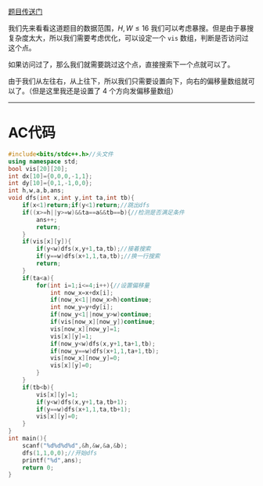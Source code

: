[题目传送门](https://www.luogu.com.cn/problem/AT_abc196_d)

我们先来看看这道题目的数据范围，$H,W\le16$ 我们可以考虑暴搜。但是由于暴搜复杂度太大，所以我们需要考虑优化，可以设定一个 ``vis`` 数组，判断是否访问过这个点。

如果访问过了，那么我们就需要跳过这个点，直接搜索下一个点就可以了。

由于我们从左往右，从上往下，所以我们只需要设置向下，向右的偏移量数组就可以了。（但是这里我还是设置了 $4$ 个方向发偏移量数组）

---
# AC代码
```cpp
#include<bits/stdc++.h>//头文件
using namespace std;
bool vis[20][20];
int dx[10]={0,0,0,-1,1};
int dy[10]={0,1,-1,0,0};
int h,w,a,b,ans;
void dfs(int x,int y,int ta,int tb){
	if(x<1)return;if(y<1)return;//跳出dfs
	if((x>=h||y>=w)&&ta==a&&tb==b){//检测是否满足条件
		ans++;
		return;
	}
	if(vis[x][y]){
		if(y<w)dfs(x,y+1,ta,tb);//接着搜索
		if(y==w)dfs(x+1,1,ta,tb);//换一行搜索
		return;
	}
	if(ta<a){
		for(int i=1;i<=4;i++){//设置偏移量
			int now_x=x+dx[i];
			if(now_x<1||now_x>h)continue;
			int now_y=y+dy[i];
			if(now_y<1||now_y>w)continue;
			if(vis[now_x][now_y])continue;
			vis[now_x][now_y]=1;
			vis[x][y]=1;
			if(now_y<w)dfs(x,y+1,ta+1,tb);
			if(now_y==w)dfs(x+1,1,ta+1,tb);
			vis[now_x][now_y]=0;
			vis[x][y]=0;
		}
	}
	if(tb<b){
		vis[x][y]=1;
		if(y<w)dfs(x,y+1,ta,tb+1);
		if(y==w)dfs(x+1,1,ta,tb+1);
		vis[x][y]=0;
	}
}
int main(){
	scanf("%d%d%d%d",&h,&w,&a,&b);
	dfs(1,1,0,0);//开始dfs
	printf("%d",ans);
	return 0;
}


```